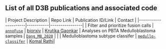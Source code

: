 ## List of all D3B publications and associated code

| Project Description | Repo Link | Publication ID/Link | Contact |
|---------------------|-----------|----------------|
| Filter and prioritize fusion calls | [`annoFuse`](https://github.com/d3b-center/annoFuse) | [biorxiv](https://www.biorxiv.org/content/10.1101/839738v1) | [Krutika Gaonkar](gaonkark@email.chop.edu)
| Analyses on PBTA Medulloblastoma samples | [`Dang_MB_2020`](https://github.com/d3b-center/Dang_MB_2020) | |
| Medulloblastoma subtype classifer | [`medullo-classifer`](https://github.com/d3b-center/medullo-classifier) | [Komal Rathi](rathik@email.chop.edu)|

